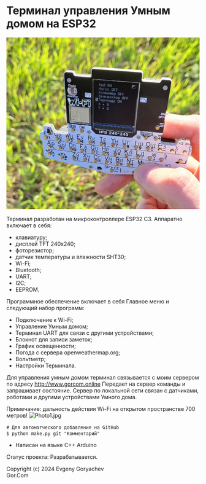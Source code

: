 # Терминал управления Умным домом на ESP32

![TFT_Terminal.jpg](TFT_Terminal.jpg)

Терминал разработан на микроконтроллере ESP32 C3.
Аппаратно включает в себя:
- клавиатуру;
- дисплей TFT 240x240;
- фоторезистор;
- датчик температуры и влажности SHT30;
- Wi-Fi;
- Bluetooth;
- UART;
- I2C;
- EEPROM.

Программное обеспечение включает в себя Главное меню и следующий набор программ:
- Подключение к Wi-Fi;
- Управление Умным домом;
- Терминал UART для связи с другими устройствами;
- Блокнот для записи заметок;
- График освещенности;
- Погода с сервера openweathermap.org;
- Вольтметр;
- Настройки Терминала.


Для управления умным домом терминал связывается с моим сервером по адресу http://www.gorcom.online 
Передает на сервер команды и запрашивает состояние. Сервер по локальной сети связан с датчиками, роботами и другими устройствами Умного дома.

Примечание: дальность действия Wi-Fi на открытом пространстве 700 метров!
![Photo1.jpg](Photo1.jpg)

```
# Для автоматческого добавление на GitHub
$ python make.py git "Комментарий"

```

- Написан на языке C++ Arduino

Статус проекта: Разрабатывается.


Copyright (c) 2024 Evgeny Goryachev  
Gor.Com 